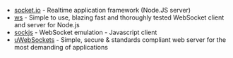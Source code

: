 - [socket.io](https://github.com/socketio/socket.io) - Realtime application framework (Node.JS server)
- [ws](https://github.com/websockets/ws) - Simple to use, blazing fast and thoroughly tested WebSocket client and server for Node.js
- [sockjs](https://github.com/sockjs/sockjs-client) - WebSocket emulation - Javascript client
- [uWebSockets](https://github.com/uNetworking/uWebSockets) - Simple, secure & standards compliant web server for the most demanding of applications
